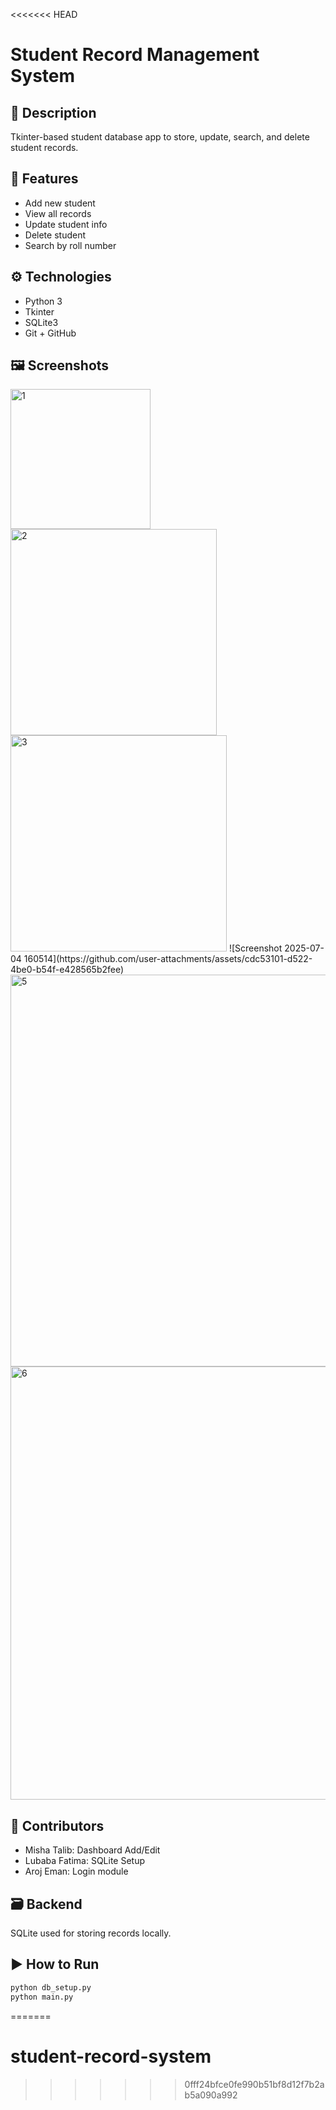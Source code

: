 <<<<<<< HEAD
# Student Record Management System

## 📌 Description
Tkinter-based student database app to store, update, search, and delete student records.

## 🚀 Features
- Add new student
- View all records
- Update student info
- Delete student
- Search by roll number

## ⚙️ Technologies
- Python 3
- Tkinter
- SQLite3
- Git + GitHub

## 🖼️ Screenshots
<img width="224" alt="1" src="https://github.com/user-attachments/assets/2d49bca2-9ce0-459d-aad0-5977bc3c5a0a" />
<img width="330" alt="2" src="https://github.com/user-attachments/assets/e0f2a5d5-1546-40c9-8fa8-efd41e4916e2" />
<img width="346" alt="3" src="https://github.com/user-attachments/assets/a4938403-f126-41bd-a026-9625e19be724" />
![Screenshot 2025-07-04 160514](https://github.com/user-attachments/assets/cdc53101-d522-4be0-b54f-e428565b2fee)
<img width="627" alt="5" src="https://github.com/user-attachments/assets/e0768b12-c069-4778-82e1-99c680b805a0" />
<img width="693" alt="6" src="https://github.com/user-attachments/assets/ab460044-b1ae-4a78-a747-76c131cbf5e9" />

## 👥 Contributors
- Misha Talib: Dashboard Add/Edit
- Lubaba Fatima: SQLite Setup
- Aroj Eman: Login module

## 🗃️ Backend
SQLite used for storing records locally.

## ▶️ How to Run
```bash
python db_setup.py
python main.py
```
=======
# student-record-system
>>>>>>> 0fff24bfce0fe990b51bf8d12f7b2ab5a090a992
